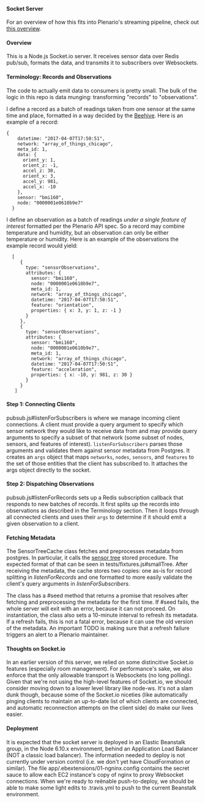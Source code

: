 #### Socket Server

For an overview of how this fits into Plenario's streaming pipeline, check out [this overview](https://github.com/UrbanCCD-UChicago/socket-server/wiki/Streaming-System-Design-Doc).

#### Overview

This is a Node.js Socket.io server. It receives sensor data over Redis pub/sub, formats the data, and transmits it to subscribers over Websockets.

#### Terminology: Records and Observations

The code to actually emit data to consumers is pretty small. The bulk of the logic in this repo is data munging: transforming "records" to "observations".

I define a record as a batch of readings taken from one sensor at the same time and place, formatted in a way decided by the [Beehive](https://github.com/waggle-sensor/beehive-server). Here is an example of a record:

```
{
    datetime: "2017-04-07T17:50:51",
    network: "array_of_things_chicago",
    meta_id: 1,
    data: {
      orient_y: 1,
      orient_z: -1,
      accel_z: 30,
      orient_x: 3,
      accel_y: 981,
      accel_x: -10
    },
    sensor: "bmi160",
    node: "0000001e0610b9e7"
  }
```

 I define an observation as a batch of readings _under a single feature of interest_ formatted per the Plenario API spec. So a record may combine temperature and humidity, but an observation can only be either temperature or humidity. Here is an example of the observations the example record would yield:

 ```
   [
      {
        type: "sensorObservations",
        attributes: {
          sensor: "bmi160",
          node: "0000001e0610b9e7",
          meta_id: 1,
          network: "array_of_things_chicago",
          datetime: "2017-04-07T17:50:51",
          feature: "orientation",
          properties: { x: 3, y: 1, z: -1 }
        }
      },
      {
        type: "sensorObservations",
        attributes: {
          sensor: "bmi160",
          node: "0000001e0610b9e7",
          meta_id: 1,
          network: "array_of_things_chicago",
          datetime: "2017-04-07T17:50:51",
          feature: "acceleration",
          properties: { x: -10, y: 981, z: 30 }
        }
      }
    ]
 ```

#### Step 1: Connecting Clients

pubsub.js#listenForSubscribers is where we manage incoming client connections. A client must provide a query argument to specify which sensor network they would like to receive data from and may provide query arguments to specify a subset of that network (some subset of nodes, sensors, and features of interest). `listenForSubscribers` parses those arguments and validates them against sensor metadata from Postgres. It creates an `args` object that maps `networks`, `nodes`, `sensors`, and `features` to the set of those entities that the client has subscribed to. It attaches the args object directly to the socket.

#### Step 2: Dispatching Observations

pubsub.js#listenForRecords sets up a Redis subscription callback that responds to new batches of records. It first splits up the records into observations as described in the Terminology section. Then it loops through all connected clients and uses their `args` to determine if it should emit a given observation to a client.

#### Fetching Metadata

The SensorTreeCache class fetches and preprocesses metadata from postgres. In particular, it calls the [sensor tree](https://github.com/UrbanCCD-UChicago/plenario/blob/9e6479149ef72510e89f16942f4a826ef6351a90/plenario/dbscripts/sensor_tree.sql) stored procedure. The expected format of that can be seen in tests/fixtures.js#smallTree. After receiving the metadata, the cache stores two copies: one as-is for record splitting in _listenForRecords_ and one formatted to more easily validate the client's query arguments in _listenForSubscribers_. 

The class has a #seed method that returns a promise that resolves after fetching and preprocessing the metadata for the first time. If #seed fails, the whole server will exit with an error, because it can not proceed. On instantiation, the class also sets a 10-minute interval to refresh its metadata. If a refresh fails, this is not a fatal error, because it can use the old version of the metadata. An important TODO is making sure that a refresh failure triggers an alert to a Plenario maintainer.

#### Thoughts on Socket.io

In an earlier version of this server, we relied on some distincitive Socket.io features (especially room management). For performance's sake, we also enforce that the only allowable transport is Websockets (no long polling). Given that we're not using the high-level features of Socket.io, we should consider moving down to a lower level library like node-ws. It's not a slam dunk though, because some of the Socket.io niceties (like automatically pinging clients to maintain an up-to-date list of which clients are connected, and automatic reconnection attempts on the client side) do make our lives easier.

#### Deployment

It is expected that the socket server is deployed in an Elastic Beanstalk group, in the Node 6.10.x environment, behind an Application Load Balancer (NOT a classic load balancer). The information needed to deploy is not currently under version control (i.e. we don't yet have CloudFormation or similar). The file app/.ebextensions/01-ngninx.config contains the secret sauce to allow each EC2 instance's copy of nginx to proxy Websocket connections. When we're ready to reënable push-to-deploy, we should be able to make some light edits to .travis.yml to push to the current Beanstalk environment.